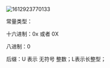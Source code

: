 ![1612923770133](F:\Typora\Nodes\C_C++\C++\基础\1612923770133.png)





常量类型：

十六进制：0x 或者 0X

八进制：0

后缀：U 表示 无符号 整数；L表示长整型；


